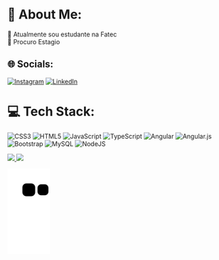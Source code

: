 # 💫 About Me:
🔭 Atualmente sou estudante na Fatec<br>🤝 Procuro Estagio<br>


## 🌐 Socials:
[![Instagram](https://img.shields.io/badge/Instagram-%23E4405F.svg?logo=Instagram&logoColor=white)](https://instagram.com/juliocesar_weib) [![LinkedIn](https://img.shields.io/badge/LinkedIn-%230077B5.svg?logo=linkedin&logoColor=white)](https://www.linkedin.com/in/julio-cesar-gon%C3%A7alves-granzotti-b221b8224/) 

# 💻 Tech Stack:
![CSS3](https://img.shields.io/badge/css3-%231572B6.svg?style=for-the-badge&logo=css3&logoColor=white) ![HTML5](https://img.shields.io/badge/html5-%23E34F26.svg?style=for-the-badge&logo=html5&logoColor=white) ![JavaScript](https://img.shields.io/badge/javascript-%23323330.svg?style=for-the-badge&logo=javascript&logoColor=%23F7DF1E) ![TypeScript](https://img.shields.io/badge/typescript-%23007ACC.svg?style=for-the-badge&logo=typescript&logoColor=white) ![Angular](https://img.shields.io/badge/angular-%23DD0031.svg?style=for-the-badge&logo=angular&logoColor=white) ![Angular.js](https://img.shields.io/badge/angular.js-%23E23237.svg?style=for-the-badge&logo=angularjs&logoColor=white) ![Bootstrap](https://img.shields.io/badge/bootstrap-%23563D7C.svg?style=for-the-badge&logo=bootstrap&logoColor=white) ![MySQL](https://img.shields.io/badge/mysql-%2300f.svg?style=for-the-badge&logo=mysql&logoColor=white) ![NodeJS](https://img.shields.io/badge/node.js-6DA55F?style=for-the-badge&logo=node.js&logoColor=white)
<div>
  <a href="https://github.com/Juliocesargranzotti">
  <img height="180em" src="https://github-readme-stats.vercel.app/api?username=Juliocesargranzotti&show_icons=true&theme=tokyonight&include_all_commits=true&count_private=true"/>
  <img height="180em" src="https://github-readme-stats.vercel.app/api/top-langs/?username=Juliocesargranzotti&layout=compact&langs_count=16&theme=tokyonight"/>
</div>

![Snake animation](https://github.com/GuilhermeRodrigues22/GuilhermeRodrigues22/blob/output/github-contribution-grid-snake.svg)


